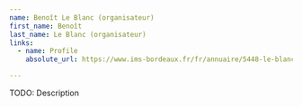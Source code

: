 ```yaml
---
name: Benoît Le Blanc (organisateur)
first_name: Benoît
last_name: Le Blanc (organisateur)
links:
  - name: Profile
    absolute_url: https://www.ims-bordeaux.fr/fr/annuaire/5448-le-blanc-benoit

---
```


TODO: Description